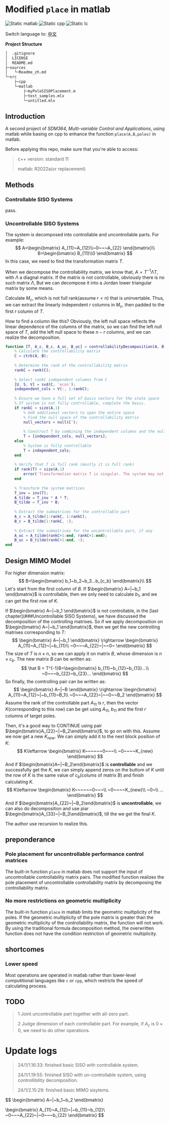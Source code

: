 # Modified `place` in matlab

![Static matlab](https://img.shields.io/badge/matlab-2022a-green)
![Static cpp](https://img.shields.io/badge/c++-11-blue)
![Static lc](https://img.shields.io/badge/Linear-Control-red)

Switch language to: [中文](sources/Readme_zh.md)

**Project Structure**

```bash
│  .gitignore
│  LICENSE
│  README.md
├─sources
│	└─Readme_zh.md
└─src
	├─cpp
	└─matlab
   		├─myPoleSISOPlacement.m
   		├─test_samples.mlx
   		└─untitled.mlx
```

## Introduction

A second project of *SDM364, Multi-variable Control and Applications*, using matlab while basing on cpp to enhance the function `place(A,B,poles)` in matlab.

Before applying this repo, make sure that you're able to access:

> c++ version: standard 11
>
> matlab: R2022a(or replacement)

## Methods

### Controllable SISO Systems

pass.

### Uncontrollable SISO Systems

The system is decomposed into controllable and uncontrollable parts. For example:
$$
A=\begin{bmatrix}
A_{11}~A_{12}\\~0~~~A_{22}
\end{bmatrix}\\
B=\begin{bmatrix}
B_{11}\\0
\end{bmatrix}
$$
In this case, we need to find the transformation matrix $T$.

When we decompose the controllability matrix, we know that, $A=T^{-1}\Lambda T$, with $\Lambda$ a diagnal matrix. If the matrix is not controllable, obviously there is no such matrix $\Lambda$, But we can decompose it into a Jordan lower triangular matrix by some means.

Calculate $M_c$, which is not full rank(assume $r<n$) that is uninvertable. Thus, we can extract the linearly independent $r$ columns in $M_c$,  then padded to the first $r$ column of $T$.

How to find a column like this? Obviously, the left null space reflects the linear dependence of the columns of the matrix, so we can find the left null space of $T$, add the left null space to these $n-r$ columns, and we can realize the decomposition.

```matlab
function [T, A_c, B_c, A_uc, B_uc] = controllabilityDecomposition(A, B)
    % Calculate the controllability matrix
    C = ctrb(A, B);
    
    % Determine the rank of the controllability matrix
    rankC = rank(C);
    
    % Select rankC independent columns from C
    [U, S, V] = svd(C, 'econ');
    independent_cols = V(:, 1:rankC);
    
    % Ensure we have a full set of basis vectors for the state space
    % If system is not fully controllable, complete the basis.
    if rankC < size(A,1)
        % Add additional vectors to span the entire space
        % Find the null space of the controllability matrix
        null_vectors = null(C');
        
        % Construct T by combining the independent columns and the null space
        T = [independent_cols, null_vectors];
    else
        % System is fully controllable
        T = independent_cols;
    end
    
    % Verify that T is full rank (mostly it is full rank)
    if rank(T) < size(A,1)
        error('Transformation matrix T is singular. The system may not be controllable.');
    end
    
    % Transform the system matrices
    T_inv = inv(T);
    A_tilde = T_inv * A * T;
    B_tilde = T_inv * B;
    
    % Extract the submatrices for the controllable part
    A_c = A_tilde(1:rankC, 1:rankC);
    B_c = B_tilde(1:rankC, :);
    
    % Extract the submatrices for the uncontrollable part, if any
    A_uc = A_tilde(rankC+1:end, rankC+1:end);
    B_uc = B_tilde(rankC+1:end, :);
end
```

## Design MIMO Model

For higher dimension matrix:
$$
B=\begin{bmatrix}
b_1~b_2~b_3...b_{c_b}
\end{bmatrix}\\
$$
Let's start from the first column of $B$. If $\begin{bmatrix}
A~|~b_1
\end{bmatrix}$ is controllable, then we only need to calculate $b_1$, and we can get the first row of $K$.

If $\begin{bmatrix}
A~|~b_1
\end{bmatrix}$ is not controllable, in the [last chapter](###Uncontrollable SISO Systems), we have discussed the decomposition of the controlling matrixes. So if we apply decomposition on $\begin{bmatrix}
A~|~b_1
\end{bmatrix}$, then we get the new controlling matrixes corresponding to $T$:
$$
\begin{bmatrix}
A~|~b_1
\end{bmatrix}
\rightarrow
\begin{bmatrix}
A_{11}~A_{12}~|~b_{11}\\
~0~~~A_{22}~|~~0~
\end{bmatrix}
$$
The size of $T$ is $n\times n$, so we can apply it on matrix $B$, whose dimension is $n\times c_b$. The new matrix $B$ can be written as:
$$
\hat B = T^{-1}B=\begin{bmatrix}
b_{11}~b_{12}~b_{13}...\\
~0~~~b_{22}~b_{23}...
\end{bmatrix}
$$
So finally, the comtrolling pair can be written as:
$$
\begin{bmatrix}
A~|~B
\end{bmatrix}
\rightarrow
\begin{bmatrix}
A_{11}~A_{12}~|~b_{11}~B_1\\
~0~~~A_{22}~|~~0~~B_2
\end{bmatrix}
$$
Assume the rank of the controllable part $A_{11}$ is $r$, then the vector $K$(corresponding to this row) can be get using $A_{11},~b_{11}$ and the first $r$ columns of target poles.

Then, it's a good way to CONTINUE using pair $\begin{bmatrix}A_{22}~|~B_2\end{bmatrix}$, to go on with this. Assume we now get a new $K_{new}$. We can simply add it to the next block position of $K$:
$$
K\leftarrow \begin{bmatrix}
K~~~~~~0~~~\\
~0~~~~K_{new}
\end{bmatrix}
$$
And if $\begin{bmatrix}A~|~B_2\end{bmatrix}$ is **controllable** and we successfully get the $K$, we can simply append zeros on the buttom of $K$ until the row of $K$ is the same value of $c_b$(colums of matrix $B$) and finish calculating $K$.
$$
K\leftarrow \begin{bmatrix}
K~~~~~~0~~~\\
~0~~~~K_{new}\\
~0~\\
...
\end{bmatrix}
$$
And if  $\begin{bmatrix}A_{22}~|~B_2\end{bmatrix}$ is **uncontrollable**, we can also do decomposition and use piar  $\begin{bmatrix}A_{33}~|~B_3\end{bmatrix}$, till the we get the final $K$.

The author use recursion to realize this.

## preponderance

### Pole placement for uncontrollable performance control matrices

The built-in  function `place` in matlab does not support the input of uncontrollable controllability matrix pairs. The modified function realizes the pole placement of uncontrollable controllability matrix by decomposing the controllability matrix.

### No more restrictions on geometric multiplicity

The built-in  function `place` in matlab limits the geometric multiplicity of the poles. If the geometric multiplicity of the pole matrix is greater than the geometric multiplicity of the controllability matrix, the function will not work. By using the traditional formula decomposition method, the overwritten function does not have the condition restriction of geometric multiplicity.

## shortcomes

### Lower speed

Most operations are operated in matlab rather than lower-level computitional languages like `c` or `cpp`, which restricts the speed of calculating process.

## TODO

> 1 Joint uncontrollable part together with all-zero part.
>
> 2 Judge dimension of each controllable part. For example, if $A_c$ is $0\times 0$, we need to do other operations.

# Update logs

> 24/1/1.16:33: finished basic SISO with controllable system.
>
> 24/1/1.19:55: finished SISO with un-controllable system, using controllibility decomposition.
>
> 24/1/2.15:29: finished basic MIMO sisytems.

$$
\begin{bmatrix}
A~|~b_1~b_2
\end{bmatrix}

\begin{bmatrix}
A_{11}~A_{12}~|~b_{11}~b_{12}\\
~0~~~A_{22}~|~0~~~b_{22}
\end{bmatrix}
$$

